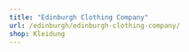 ```yaml
---
title: "Edinburgh Clothing Company"
url: /edinburgh/edinburgh-clothing-company/
shop: Kleidung
---
```


